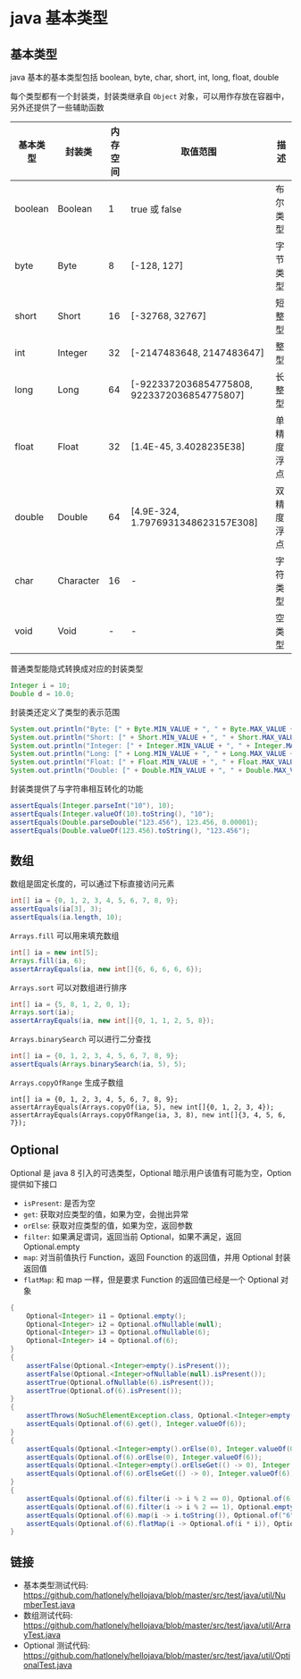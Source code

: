 # java 基本类型

## 基本类型

java 基本的基本类型包括 boolean, byte, char, short, int, long, float, double

每个类型都有一个封装类，封装类继承自 `Object` 对象，可以用作存放在容器中，另外还提供了一些辅助函数

| 基本类型 |  封装类   | 内存空间 |                   取值范围                  |    描述    |
|----------|-----------|----------|---------------------------------------------|------------|
| boolean  | Boolean   | 1        | true 或 false                               | 布尔类型   |
| byte     | Byte      | 8        | [-128, 127]                                 | 字节类型   |
| short    | Short     | 16       | [-32768, 32767]                             | 短整型     |
| int      | Integer   | 32       | [-2147483648, 2147483647]                   | 整型       |
| long     | Long      | 64       | [-9223372036854775808, 9223372036854775807] | 长整型     |
| float    | Float     | 32       | [1.4E-45, 3.4028235E38]                     | 单精度浮点 |
| double   | Double    | 64       | [4.9E-324, 1.7976931348623157E308]          | 双精度浮点 |
| char     | Character | 16       | -                                           | 字符类型   |
| void     | Void      | -        | -                                           | 空类型     |

普通类型能隐式转换成对应的封装类型

``` java
Integer i = 10;
Double d = 10.0;
```

封装类还定义了类型的表示范围

``` java
System.out.println("Byte: [" + Byte.MIN_VALUE + ", " + Byte.MAX_VALUE + "]");
System.out.println("Short: [" + Short.MIN_VALUE + ", " + Short.MAX_VALUE + "]");
System.out.println("Integer: [" + Integer.MIN_VALUE + ", " + Integer.MAX_VALUE + "]");
System.out.println("Long: [" + Long.MIN_VALUE + ", " + Long.MAX_VALUE + "]");
System.out.println("Float: [" + Float.MIN_VALUE + ", " + Float.MAX_VALUE + "]");
System.out.println("Double: [" + Double.MIN_VALUE + ", " + Double.MAX_VALUE + "]");
```

封装类提供了与字符串相互转化的功能

``` java
assertEquals(Integer.parseInt("10"), 10);
assertEquals(Integer.valueOf(10).toString(), "10");
assertEquals(Double.parseDouble("123.456"), 123.456, 0.00001);
assertEquals(Double.valueOf(123.456).toString(), "123.456");
```

## 数组

数组是固定长度的，可以通过下标直接访问元素

``` java
int[] ia = {0, 1, 2, 3, 4, 5, 6, 7, 8, 9};
assertEquals(ia[3], 3);
assertEquals(ia.length, 10);
```

`Arrays.fill` 可以用来填充数组

``` java
int[] ia = new int[5];
Arrays.fill(ia, 6);
assertArrayEquals(ia, new int[]{6, 6, 6, 6, 6});
```

`Arrays.sort` 可以对数组进行排序

``` java
int[] ia = {5, 8, 1, 2, 0, 1};
Arrays.sort(ia);
assertArrayEquals(ia, new int[]{0, 1, 1, 2, 5, 8});
```

`Arrays.binarySearch` 可以进行二分查找

``` java
int[] ia = {0, 1, 2, 3, 4, 5, 6, 7, 8, 9};
assertEquals(Arrays.binarySearch(ia, 5), 5);
```

`Arrays.copyOfRange` 生成子数组

```
int[] ia = {0, 1, 2, 3, 4, 5, 6, 7, 8, 9};
assertArrayEquals(Arrays.copyOf(ia, 5), new int[]{0, 1, 2, 3, 4});
assertArrayEquals(Arrays.copyOfRange(ia, 3, 8), new int[]{3, 4, 5, 6, 7});
```

## Optional

Optional 是 java 8 引入的可选类型，Optional 暗示用户该值有可能为空，Option 提供如下接口

- `isPresent`: 是否为空
- `get`: 获取对应类型的值，如果为空，会抛出异常
- `orElse`: 获取对应类型的值，如果为空，返回参数
- `filter`: 如果满足谓词，返回当前 Optional，如果不满足，返回 Optional.empty
- `map`: 对当前值执行 Function，返回 Founction 的返回值，并用 Optional 封装返回值
- `flatMap`: 和 map 一样，但是要求 Function 的返回值已经是一个 Optional 对象

``` java
{
    Optional<Integer> i1 = Optional.empty();
    Optional<Integer> i2 = Optional.ofNullable(null);
    Optional<Integer> i3 = Optional.ofNullable(6);
    Optional<Integer> i4 = Optional.of(6);
}
{
    assertFalse(Optional.<Integer>empty().isPresent());
    assertFalse(Optional.<Integer>ofNullable(null).isPresent());
    assertTrue(Optional.ofNullable(6).isPresent());
    assertTrue(Optional.of(6).isPresent());
}
{
    assertThrows(NoSuchElementException.class, Optional.<Integer>empty()::get);
    assertEquals(Optional.of(6).get(), Integer.valueOf(6));
}
{
    assertEquals(Optional.<Integer>empty().orElse(0), Integer.valueOf(0));
    assertEquals(Optional.of(6).orElse(0), Integer.valueOf(6));
    assertEquals(Optional.<Integer>empty().orElseGet(() -> 0), Integer.valueOf(0));
    assertEquals(Optional.of(6).orElseGet(() -> 0), Integer.valueOf(6));
}
{
    assertEquals(Optional.of(6).filter(i -> i % 2 == 0), Optional.of(6));
    assertEquals(Optional.of(6).filter(i -> i % 2 == 1), Optional.empty());
    assertEquals(Optional.of(6).map(i -> i.toString()), Optional.of("6"));
    assertEquals(Optional.of(6).flatMap(i -> Optional.of(i * i)), Optional.of(36));
}
```

## 链接

- 基本类型测试代码: <https://github.com/hatlonely/hellojava/blob/master/src/test/java/util/NumberTest.java>
- 数组测试代码: <https://github.com/hatlonely/hellojava/blob/master/src/test/java/util/ArrayTest.java>
- Optional 测试代码: <https://github.com/hatlonely/hellojava/blob/master/src/test/java/util/OptionalTest.java>
